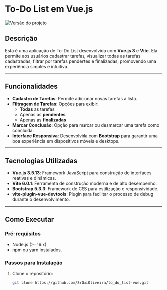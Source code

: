 # **To-Do List em Vue.js**

![Versão do projeto](https://img.shields.io/badge/version-0.0.0-blue)

## **Descrição**

Esta é uma aplicação de To-Do List desenvolvida com **Vue.js 3** e **Vite**. Ela permite aos usuários cadastrar tarefas, visualizar todas as tarefas cadastradas, filtrar por tarefas pendentes e finalizadas, promovendo uma experiência simples e intuitiva. 

---

## **Funcionalidades**

- **Cadastro de Tarefas**: Permite adicionar novas tarefas à lista.
- **Filtragem de Tarefas**: Opções para exibir:
  - **Todas** as tarefas
  - Apenas as **pendentes**
  - Apenas as **finalizadas**
- **Marcar Conclusão**: Opção para marcar ou desmarcar uma tarefa como concluída.
- **Interface Responsiva**: Desenvolvida com **Bootstrap** para garantir uma boa experiência em dispositivos móveis e desktops.

---

## **Tecnologias Utilizadas**

- **Vue.js 3.5.13**: Framework JavaScript para construção de interfaces reativas e dinâmicas.
- **Vite 6.0.1**: Ferramenta de construção moderna e de alto desempenho.
- **Bootstrap 5.3.3**: Framework de CSS para estilização e responsividade.
- **vite-plugin-vue-devtools**: Plugin para facilitar o processo de debug durante o desenvolvimento.

---

## **Como Executar**

### **Pré-requisitos**
- Node.js (>=16.x)
- npm ou yarn instalados.

### **Passos para Instalação**
1. Clone o repositório:
   ```bash
   git clone https://github.com/SrGuiOliveira/to_do_list-vue.git
